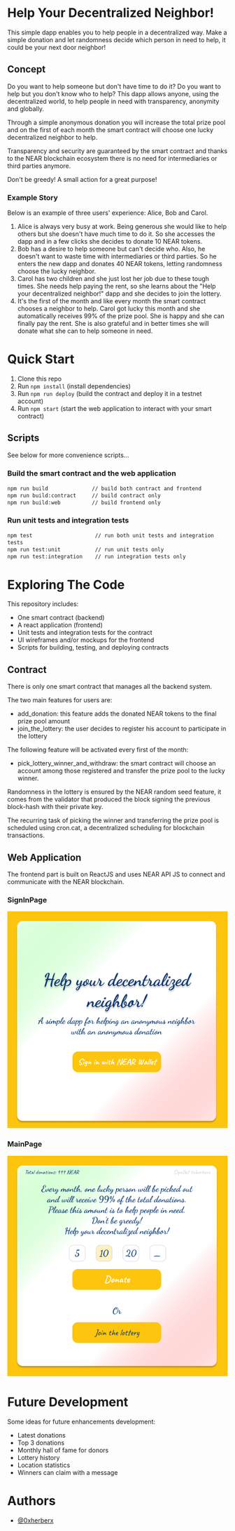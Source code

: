 Help Your Decentralized Neighbor!
==================

This simple dapp enables you to help people in a decentralized way. Make a simple donation and let randomness decide which person in need to help, it could be your next door neighbor!

Concept
-------------------------------------

Do you want to help someone but don't have time to do it? Do you want to help but you don't know who to help?
This dapp allows anyone, using the decentralized world, to help people in need with transparency, anonymity and globally.

Through a simple anonymous donation you will increase the total prize pool and on the first of each month the smart contract will choose one lucky decentralized neighbor to help.

Transparency and security are guaranteed by the smart contract and thanks to the NEAR blockchain ecosystem there is no need for intermediaries or third parties anymore.

Don't be greedy! A small action for a great purpose!

### Example Story

Below is an example of three users' experience: Alice, Bob and Carol.
1. Alice is always very busy at work. Being generous she would like to help others but she doesn't have much time to do it. So she accesses the dapp and in a few clicks she decides to donate 10 NEAR tokens.
2. Bob has a desire to help someone but can't decide who. Also, he doesn't want to waste time with intermediaries or third parties. So he enters the new dapp and donates 40 NEAR tokens, letting randomness choose the lucky neighbor.
3. Carol has two children and she just lost her job due to these tough times. She needs help paying the rent, so she learns about the "Help your decentralized neighbor!" dapp and she decides to join the lottery.
4. It's the first of the month and like every month the smart contract chooses a neighbor to help. Carol got lucky this month and she automatically receives 99% of the prize pool. She is happy and she can finally pay the rent. She is also grateful and in better times she will donate what she can to help someone in need.


Quick Start
===========

1. Clone this repo
2. Run `npm install` (install dependencies)
3. Run `npm run deploy` (build the contract and deploy it in a testnet account)
4. Run `npm start` (start the web application to interact with your smart contract)

Scripts
-------------------------------------

See below for more convenience scripts...

### Build the smart contract and the web application

```
npm run build              // build both contract and frontend
npm run build:contract     // build contract only
npm run build:web          // build frontend only
```

### Run unit tests and integration tests

```
npm test                    // run both unit tests and integration tests
npm run test:unit           // run unit tests only
npm run test:integration    // run integration tests only
```


Exploring The Code
==================

This repository includes:
- One smart contract (backend)
- A react application (frontend)
- Unit tests and integration tests for the contract
- UI wireframes and/or mockups for the frontend
- Scripts for building, testing, and deploying contracts

Contract
-------------------------------------

There is only one smart contract that manages all the backend system.

The two main features for users are:
- add_donation: this feature adds the donated NEAR tokens to the final prize pool amount
- join_the_lottery: the user decides to register his account to participate in the lottery

The following feature will be activated every first of the month:
- pick_lottery_winner_and_withdraw: the smart contract will choose an account among those registered and transfer the prize pool to the lucky winner.

Randomness in the lottery is ensured by the NEAR random seed feature, it comes from the validator that produced the block signing the previous block-hash with their private key.

The recurring task of picking the winner and transferring the prize pool is scheduled using cron.cat, a decentralized scheduling for blockchain transactions.

Web Application
-------------------------------------

The frontend part is built on ReactJS and uses NEAR API JS to connect and communicate with the NEAR blockchain.

### SignInPage

![](/frontend/assets/SignInPage.png)

### MainPage

![](/frontend/assets/MainPage.png)


Future Development
==================

Some ideas for future enhancements development:
- Latest donations
- Top 3 donations
- Monthly hall of fame for donors
- Lottery history
- Location statistics
- Winners can claim with a message


Authors
==================

- [@0xherberx](https://github.com/0xherberx)

